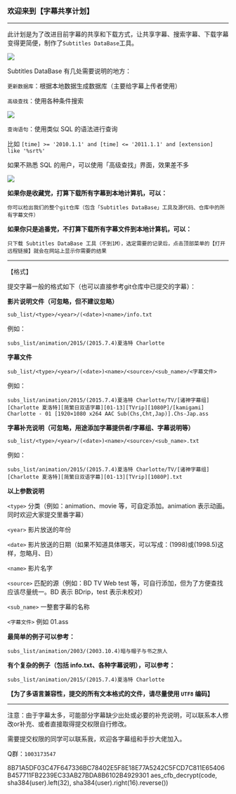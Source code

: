 ﻿### 欢迎来到【字幕共享计划】
<hr />

此计划是为了改进目前字幕的共享和下载方式，让共享字幕、搜索字幕、下载字幕变得更简便，制作了`Subtitles DataBase`工具。

<img src="doc/01.png" />

Subtitles DataBase 有几处需要说明的地方：

`更新数据库`：根据本地数据生成数据库（主要给字幕上传者使用）

`高级查找`：使用各种条件搜索

<img src="doc/02.png" />

`查询语句`：使用类似 SQL 的语法进行查询

比如
`[time] >= '2010.1.1' and [time] <= '2011.1.1' and [extension] like '%srt%'`

如果不熟悉 SQL 的用户，可以使用「高级查找」界面，效果差不多

<img src="doc/03.png" />

**如果你是收藏党，打算下载所有字幕到本地计算机，可以：**

    你可以检出我们的整个git仓库（包含「Subtitles DataBase」工具及源代码、仓库中的所有字幕文件）

**如果你只是追番党，不打算下载所有字幕文件到本地计算机，可以：**

    只下载 Subtitles DataBase 工具（不到1M），选定需要的记录后，点击顶部菜单的【打开远程链接】就会在网站上显示你需要的结果
<hr />

【格式】

提交字幕一般的格式如下（也可以直接参考git仓库中已提交的字幕）：

**影片说明文件（可忽略，但不建议忽略）**

    sub_list/<type>/<year>/(<date>)<name>/info.txt

例如：

    subs_list/animation/2015/(2015.7.4)夏洛特 Charlotte

**字幕文件**

    sub_list/<type>/<year>/(<date>)<name>/<source>/<sub_name>/<字幕文件>

例如：

    subs_list/animation/2015/(2015.7.4)夏洛特 Charlotte/TV/[诸神字幕组][Charlotte 夏洛特][简繁日双语字幕][01-13][TVrip][1080P]/[kamigami] Charlotte - 01 [1920×1080 x264 AAC Sub(Chs,Cht,Jap)].Chs-Jap.ass

**字幕补充说明（可忽略，用途添加字幕提供者/字幕组、字幕说明等）**

    sub_list/<type>/<year>/(<date>)<name>/<source>/<sub_name>.txt

例如：

    subs_list/animation/2015/(2015.7.4)夏洛特 Charlotte/TV/[诸神字幕组][Charlotte 夏洛特][简繁日双语字幕][01-13][TVrip][1080P].txt

**以上参数说明**

`<type>` 分类（例如：animation、movie 等，可自定添加。animation 表示动画。同时欢迎大家提交里番字幕）

`<year>` 影片放送的年份

`<date>` 影片放送的日期（如果不知道具体哪天，可以写成：(1998)或(1998.5)这样，忽略月、日）

`<name>` 影片名字

`<source>` 匹配的源（例如：BD TV Web test 等，可自行添加，但为了方便查找应该尽量统一。BD 表示 BDrip，test 表示未校对）

`<sub_name>` 一整套字幕的名称

`<字幕文件>` 例如 01.ass

**最简单的例子可以参考：**

    subs_list/animation/2003/(2003.10.4)暗与帽子与书之旅人

**有个复杂的例子（包括 info.txt、各种字幕说明），可以参考：**

    subs_list/animation/2015/(2015.7.4)夏洛特 Charlotte

**【为了多语言兼容性，提交的所有文本格式的文件，请尽量使用 `UTF8` 编码】**
<hr />

注意：由于字幕太多，可能部分字幕缺少出处或必要的补充说明，可以联系本人修改or补充、或者直接取得提交权限自行修改。

需要提交权限的同学可以联系我，欢迎各字幕组和手抄大佬加入。

Q群：`1003173547`

8B71A5DF03C47F647336BC78402E5F8E18E77A5242C5FCD7C811E65406B457711FB2239EC33AB27BDA8B6102B4929301
aes_cfb_decrypt(code, sha384(user).left(32), sha384(user).right(16).reverse())